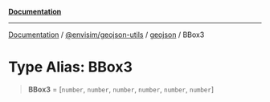 [**Documentation**](../../../../README.md)

---

[Documentation](../../../../README.md) / [@envisim/geojson-utils](../../README.md) / [geojson](../README.md) / BBox3

# Type Alias: BBox3

> **BBox3** = \[`number`, `number`, `number`, `number`, `number`, `number`\]
